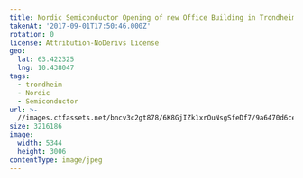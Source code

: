 ```yaml
---
title: Nordic Semiconductor Opening of new Office Building in Trondheim
takenAt: '2017-09-01T17:50:46.000Z'
rotation: 0
license: Attribution-NoDerivs License
geo:
  lat: 63.422325
  lng: 10.438047
tags:
  - trondheim
  - Nordic
  - Semiconductor
url: >-
  //images.ctfassets.net/bncv3c2gt878/6K8GjIZk1xrOuNsgSfeDf7/9a6470d6ce0349bab3d87d1ce53b2520/nordic-semiconductor-opening-of-new-office-building-in-trondheim_36817810606_o
size: 3216186
image:
  width: 5344
  height: 3006
contentType: image/jpeg
---
```



